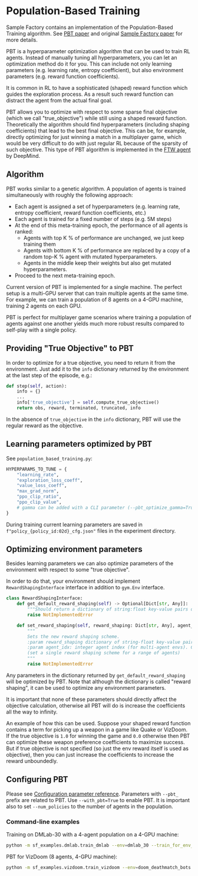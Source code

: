 # Population-Based Training

Sample Factory contains an implementation of the Population-Based Training algorithm.
See [PBT paper](https://arxiv.org/abs/1711.09846) and original [Sample Factory paper](https://arxiv.org/abs/2006.11751) for more details.

PBT is a hyperparameter optimization algorithm that can be used to train RL agents.
Instead of manually tuning all hyperparameters, you can let an optimization method do it for you. This can include 
not only learning parameters (e.g. learning rate, entropy coefficient), but also environment parameters (e.g. reward function coefficients).

It is common in RL to have a sophisticated (shaped) reward function which guides the exploration process.
As a result such reward function can distract the agent from the actual final goal.

PBT allows you to optimize with respect to some sparse final objective (which we call "true_objective") while still using a shaped reward function.
Theoretically the algorithm should find hyperparameters (including shaping coefficients) that lead to the best final objective.
This can be, for example, directly optimizing for just winning a match in a multiplayer game, which would be very difficult to do with just regular RL because of
the sparsity of such objective.
This type of PBT algorithm is implemented in the [FTW agent](https://www.deepmind.com/blog/capture-the-flag-the-emergence-of-complex-cooperative-agents) by DeepMind.

## Algorithm

PBT works similar to a genetic algorithm. A population of agents is trained simultaneously with roughly the following approach:

* Each agent is assigned a set of hyperparameters (e.g. learning rate, entropy coefficient, reward function coefficients, etc.)
* Each agent is trained for a fixed number of steps (e.g. 5M steps)
* At the end of this meta-training epoch, the performance of all agents is ranked:
    * Agents with top K % of performance are unchanged, we just keep training them
    * Agents with bottom K % of performance are replaced by a copy of a random top-K % agent with mutated hyperparameters.
    * Agents in the middle keep their weights but also get mutated hyperparameters.
* Proceed to the next meta-training epoch.

Current version of PBT is implemented for a single machine. The perfect setup is a multi-GPU server that can train multiple agents at the same time.
For example, we can train a population of 8 agents on a 4-GPU machine, training 2 agents on each GPU.

PBT is perfect for multiplayer game scenarios where training a population of agents against one another
yields much more robust results compared to self-play with a single policy.

## Providing "True Objective" to PBT

In order to optimize for a true objective, you need to return it from the environment.
Just add it to the `info` dictionary returned by the environment at the last step of the episode, e.g.:

```python
def step(self, action):
    info = {}
    ...
    info['true_objective'] = self.compute_true_objective()
    return obs, reward, terminated, truncated, info
```

In the absence of `true_objective` in the `info` dictionary, PBT will use the regular reward as the objective.

## Learning parameters optimized by PBT

See `population_based_training.py`:

```python
HYPERPARAMS_TO_TUNE = {
    "learning_rate",
    "exploration_loss_coeff",
    "value_loss_coeff",
    "max_grad_norm",
    "ppo_clip_ratio",
    "ppo_clip_value",
    # gamma can be added with a CLI parameter (--pbt_optimize_gamma=True)
}
```

During training current learning parameters are saved in `f"policy_{policy_id:02d}_cfg.json"` files in the experiment directory.

## Optimizing environment parameters

Besides learning parameters we can also optimize parameters of the environment with respect to some "true objective".

In order to do that, your environment should implement `RewardShapingInterface` interface in addition to `gym.Env` interface.

```python
class RewardShapingInterface:
    def get_default_reward_shaping(self) -> Optional[Dict[str, Any]]:
        """Should return a dictionary of string:float key-value pairs defining the current reward shaping scheme."""
        raise NotImplementedError

    def set_reward_shaping(self, reward_shaping: Dict[str, Any], agent_idx: int | slice) -> None:
        """
        Sets the new reward shaping scheme.
        :param reward_shaping dictionary of string-float key-value pairs
        :param agent_idx: integer agent index (for multi-agent envs). Can be a slice if we're training in batched mode
        (set a single reward shaping scheme for a range of agents)
        """
        raise NotImplementedError
```

Any parameters in the dictionary returned by `get_default_reward_shaping` will be optimized by PBT.
Note that although the dictionary is called "reward shaping", it can be used to optimize any environment parameters.

It is important that none of these parameters should directly affect the objective calculation, otherwise
all PBT will do is increase the coefficients all the way to infinity.

An example of how this can be used. Suppose your shaped reward function contains a term for picking up a weapon in a game like Quake or VizDoom.
If the true objective is `1.0` for winning the game and `0.0` otherwise then PBT can optimize these weapon preference coefficients to maximize success.
But if true objective is not specified (so just the env reward itself is used as objective), then you can just increase
the coefficients to increase the reward unboundedly.

## Configuring PBT

Please see [Configuration parameter reference](../02-configuration/cfg-params.md). Parameters with `--pbt_` prefix are related to PBT.
Use `--with_pbt=True` to enable PBT. It is important also to set `--num_policies` to the number of agents in the population.

### Command-line examples

Training on DMLab-30 with a 4-agent population on a 4-GPU machine:

```bash
python -m sf_examples.dmlab.train_dmlab --env=dmlab_30 --train_for_env_steps=10000000000 --algo=APPO --gamma=0.99 --use_rnn=True --num_workers=90 --num_envs_per_worker=12 --num_epochs=1 --rollout=32 --recurrence=32 --batch_size=2048 --benchmark=False --max_grad_norm=0.0 --dmlab_renderer=software --decorrelate_experience_max_seconds=120 --reset_timeout_seconds=300 --encoder_conv_architecture=resnet_impala --encoder_conv_mlp_layers=512 --nonlinearity=relu --rnn_type=lstm --dmlab_extended_action_set=True --num_policies=4 --pbt_replace_reward_gap=0.05 --pbt_replace_reward_gap_absolute=5.0 --pbt_period_env_steps=10000000 --pbt_start_mutation=100000000 --with_pbt=True --experiment=dmlab_30_resnet_4pbt_w90_v12 --dmlab_one_task_per_worker=True --set_workers_cpu_affinity=True --max_policy_lag=35 --pbt_target_objective=dmlab_target_objective --dmlab30_dataset=~/datasets/brady_konkle_oliva2008 --dmlab_use_level_cache=True --dmlab_level_cache_path=/home/user/dmlab_cache
```

PBT for VizDoom (8 agents, 4-GPU machine):

```bash
python -m sf_examples.vizdoom.train_vizdoom --env=doom_deathmatch_bots --train_for_seconds=3600000 --algo=APPO --use_rnn=True --gamma=0.995 --env_frameskip=2 --num_workers=80 --num_envs_per_worker=24 --num_policies=8 --batch_size=2048 --res_w=128 --res_h=72 --wide_aspect_ratio=False --with_pbt=True --pbt_period_env_steps=5000000 --experiment=doom_deathmatch_bots
```
